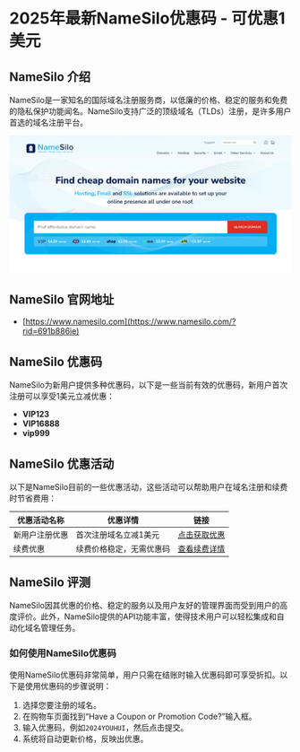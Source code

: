 # 2025年最新NameSilo优惠码 - 可优惠1美元

## NameSilo 介绍
NameSilo是一家知名的国际域名注册服务商，以低廉的价格、稳定的服务和免费的隐私保护功能闻名。NameSilo支持广泛的顶级域名（TLDs）注册，是许多用户首选的域名注册平台。

![image](./namesilo.webp)

## NameSilo 官网地址
- [https://www.namesilo.com](https://www.namesilo.com/?rid=691b886ie)

## NameSilo 优惠码
NameSilo为新用户提供多种优惠码，以下是一些当前有效的优惠码，新用户首次注册可以享受1美元立减优惠：
- **VIP123**
- **VIP16888**
- **vip999**


## NameSilo 优惠活动
以下是NameSilo目前的一些优惠活动，这些活动可以帮助用户在域名注册和续费时节省费用：

| 优惠活动名称       | 优惠详情                  | 链接                                       |
|-----------------|-------------------------|------------------------------------------|
| 新用户注册优惠      | 首次注册域名立减1美元          | [点击获取优惠](https://www.namesilo.com/?rid=691b886ie) |
| 续费优惠          | 续费价格稳定，无需优惠码         | [查看续费详情](https://www.namesilo.com/?rid=691b886ie) |

## NameSilo 评测
NameSilo因其优惠的价格、稳定的服务以及用户友好的管理界面而受到用户的高度评价。此外，NameSilo提供的API功能丰富，使得技术用户可以轻松集成和自动化域名管理任务。

### 如何使用NameSilo优惠码
使用NameSilo优惠码非常简单，用户只需在结账时输入优惠码即可享受折扣。以下是使用优惠码的步骤说明：
1. 选择您要注册的域名。
2. 在购物车页面找到“Have a Coupon or Promotion Code?”输入框。
3. 输入优惠码，例如`2024YOUHUI`，然后点击提交。
4. 系统将自动更新价格，反映出优惠。
